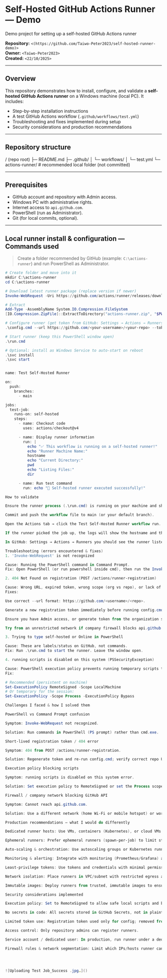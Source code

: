# Self-Hosted GitHub Actions Runner — Demo
Demo project for setting up a self-hosted GitHub Actions runner

**Repository:** `<(https://github.com/Taiwo-Peter2023/self-hosted-runner-demo)>`  
**Owner:** `<Taiwo-Peter2023>`  
**Created:** `<22/10/2025>`

---

## Overview

This repository demonstrates how to install, configure, and validate a **self-hosted GitHub Actions runner** on a Windows machine (local PC). It includes:

- Step-by-step installation instructions
- A test GitHub Actions workflow (`.github/workflows/test.yml`)
- Troubleshooting and fixes implemented during setup
- Security considerations and production recommendations

---

## Repository structure
/ (repo root)
├─ README.md
├─ .github/
│ └─ workflows/
│ └─ test.yml
└─ actions-runner/ # recommended local folder (not committed)

---


## Prerequisites

- GitHub account and repository with Admin access.
- Windows PC with administrative rights.
- Internet access to `api.github.com`.
- PowerShell (run as Administrator).
- Git (for local commits, optional).

---

## Local runner install & configuration — Commands used

> Create a folder recommended by GitHub (example: `C:\actions-runner`) and run PowerShell as Administrator.

```powershell
# Create folder and move into it
mkdir C:\actions-runner
cd C:\actions-runner

# Download latest runner package (replace version if newer)
Invoke-WebRequest -Uri https://github.com/actions/runner/releases/download/v2.320.0/actions-runner-win-x64-2.320.0.zip -OutFile actions-runner.zip

# Extract
Add-Type -AssemblyName System.IO.Compression.FileSystem
[IO.Compression.ZipFile]::ExtractToDirectory("actions-runner.zip", "$PWD")

# Configure runner (get token from GitHub: Settings → Actions → Runners → New self-hosted runner)
.\config.cmd --url https://github.com/<your-username>/<your-repo> --token <REGISTRATION_TOKEN>

# Start runner (keep this PowerShell window open)
.\run.cmd

# Optional: install as Windows Service to auto-start on reboot
.\svc install
.\svc start


name: Test Self-Hosted Runner

on:
  push:
    branches:
      - main

jobs:
  test-job:
    runs-on: self-hosted
    steps:
      - name: Checkout code
        uses: actions/checkout@v4

      - name: Display runner information
        run: |
          echo "✅ This workflow is running on a self-hosted runner!"
          echo "Runner Machine Name:"
          hostname
          echo "Current Directory:"
          pwd
          echo "Listing Files:"
          dir

      - name: Run test command
        run: echo "🎉 Self-hosted runner executed successfully!"

How to validate

Ensure the runner process (.\run.cmd) is running on your machine and shows Listening for Jobs.

Commit and push the workflow file to main (or your default branch).

Open the Actions tab → click the Test Self-Hosted Runner workflow run.

If the runner picked the job up, the logs will show the hostname and the confirmation message.

In GitHub: Settings → Actions → Runners you should see the runner listed with Online or Busy (while executing).

Troubleshooting (errors encountered & fixes)
1. 'Invoke-WebRequest' is not recognized

Cause: Running the PowerShell command in Command Prompt.
Fix: Open PowerShell (or run powershell inside cmd), then run the Invoke-WebRequest command.

2. 404 Not Found on registration (POST /actions/runner-registration)

Cause: Wrong URL, expired token, wrong scope (org vs repo), or lack of admin permission.
Fixes:

Use correct --url format: https://github.com/<username>/<repo>.

Generate a new registration token immediately before running config.cmd.

Ensure you have Admin access, or generate token from the organization settings if repo is under org.

Try from an unrestricted network if company firewall blocks api.github.com.

3. Trying to type self-hosted or Online in PowerShell

Cause: These are labels/status on GitHub, not commands.
Fix: Run .\run.cmd to start the runner. Leave the window open.

4. running scripts is disabled on this system (PSSecurityException)

Cause: PowerShell execution policy prevents running temporary scripts that Actions creates.
Fix:

# Recommended (persistent on machine)
Set-ExecutionPolicy RemoteSigned -Scope LocalMachine
# Or temporary for the session:
Set-ExecutionPolicy -Scope Process -ExecutionPolicy Bypass

Challenges I faced & how I solved them

PowerShell vs Command Prompt confusion

Symptom: Invoke-WebRequest not recognized.

Solution: Run commands in PowerShell (PS prompt) rather than cmd.exe.

Short-lived registration token / 404 error

Symptom: 404 from POST /actions/runner-registration.

Solution: Regenerate token and re-run config.cmd; verify correct repo URL and admin access.

Execution policy blocking scripts

Symptom: running scripts is disabled on this system error.

Solution: Set execution policy to RemoteSigned or set the Process scope to Bypass during setup.

Firewall / company network blocking GitHub API

Symptom: Cannot reach api.github.com.

Solution: Use a different network (home Wi-Fi or mobile hotspot) or work with IT to allow outbound GitHub traffic.

Production recommendations — what I would do differently

Dedicated runner hosts: Use VMs, containers (Kubernetes), or cloud VMs instead of personal machines.

Ephemeral runners: Prefer ephemeral runners (spawn-per-job) to limit stateful contamination and reduce security exposure.

Auto-scaling & orchestration: Use autoscaling groups or Kubernetes runners to scale with load.

Monitoring & alerting: Integrate with monitoring (Prometheus/Grafana) and log aggregation (ELK, Datadog).

Least-privilege tokens: Use tokens and credentials with minimal permissions and rotate them regularly.

Network isolation: Place runners in VPC/subnet with restricted egress and only allow required endpoints.

Immutable images: Deploy runners from trusted, immutable images to ensure consistent environment.

Security considerations implemented

Execution policy: Set to RemoteSigned to allow safe local scripts and block unsigned remote scripts.

No secrets in code: All secrets stored in GitHub Secrets, not in plaintext in workflows.

Limited token use: Registration token used only for config; removed from disk.

Access control: Only repository admins can register runners.

Service account / dedicated user: In production, run runner under a dedicated service account with minimal OS permissions.

Firewall rules & network segmentation: Limit which IPs/hosts runner can reach where practical.




![Uploading Test Job_Success .jpg…]()
